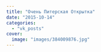 ```yaml
---
title: "Очень Питерская Открытка"
date: "2015-10-14"
categories: 
  - "vk_posts"
cover:
  image: "images/384009876.jpg"
---
```



